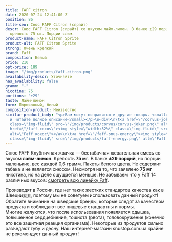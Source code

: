 ```yaml
---
title: FAFF citron
date: 2020-07-24 12:41:00 Z
position: 86
title-seo: Снюс FAFF Citron (спрайт)
descr: Снюс FAFF Citron (спрайт) со вкусом лайм-лимон. В банке ±29 порций белого цвета,
  крепость 75 мг. Порции слим.
product-name: FAFF Citron Sprite
product-alt: FAFF Citron Sprite
strong: Очень крепкий
brand: Faff
composition: Белый
price: 210
opt-price: 189
image: "/img/products/faff-citron.png"
availability-descr: Уточняйте
has_availability: false
gramm: "-"
nicotine: 75
portions: "±29"
taste: Лайм-лимон
form: Порционный, белый
composition-product: Неизвестно
similar-product_body: "<p>Вам могут понравится и другие товары. <small>Жмите на картинки
  и читайте полное описание</small></p>\n<div>\n\t<a href=\"/corvus-joker\"><img style=\"width:32%\"
  class=\"img-fluid\" src=\"/img/products/corvus/corvus-joker.png\" alt=\"Корвус джокер\"></a>\n\t<a
  href=\"/faff-cocos\"><img style=\"width:32%\" class=\"img-fluid\" src=\"/img/products/faff-cocos.png\"
  alt=\"Faff кокос\"></a>\n\t<a href=\"/faff-snus-energy\"><img style=\"width:32%\"
  class=\"img-fluid\" src=\"/img/products/faff-energy.png\" alt=\"Faff Enedry\"></a>\n</div>"
---
```


Снюс FAFF Клубничная жвачка — бестабачная жевательная смесь со вкусом <b>лайм-лимон</b>. Крепость <b>75 мг</b>. В банке <b>±29 порций</b>, но порции маленькие, вес каждой 0,6 грамм. Пакеты белого цвета. Не содержит табака и не является снюсом. Несмотря на то, что заявлено <b>75 мг</b> никотина, но на деле ощущается меньше.
Не забываем что у Faff 14 различных вкусов: [смотреть всю линейку Faff](/faff).

Производят в России, где нет таких жестких стандартов качества как в Швеции🇸🇪, поэтому мы не советуем использовать данный продукт! Обратите внимание на шведские бренды, которые следят за качеством продукта и соблюдают все пищевые стандартны и нормы.<br>
Многие жалуются, что после использования появляется одышка, повышенное сердцебиение, тошнота (рвота), головокружение (конечно это все защитная реакция организма). Некоторые из продуктов сильно разъедают губу и десну. Наш интернет-магазин snustop.com.ua крайне не рекомендует данный продукт!